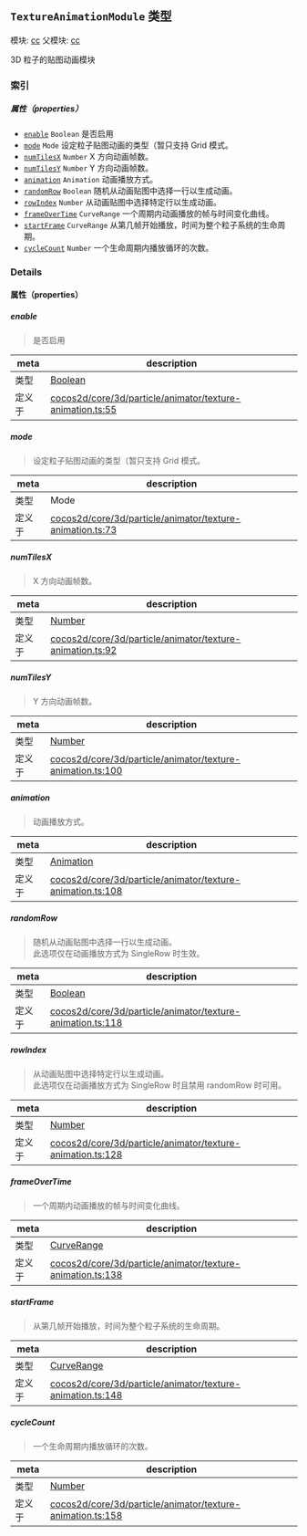 ## `TextureAnimationModule` 类型



模块: [cc](../modules/cc.md)
父模块: [cc](../modules/cc.md)


3D 粒子的贴图动画模块



### 索引

##### 属性（properties）

  - [`enable`](#enable) `Boolean` 是否启用
  - [`mode`](#mode) `Mode` 设定粒子贴图动画的类型（暂只支持 Grid 模式。
  - [`numTilesX`](#numtilesx) `Number` X 方向动画帧数。
  - [`numTilesY`](#numtilesy) `Number` Y 方向动画帧数。
  - [`animation`](#animation) `Animation` 动画播放方式。
  - [`randomRow`](#randomrow) `Boolean` 随机从动画贴图中选择一行以生成动画。
  - [`rowIndex`](#rowindex) `Number` 从动画贴图中选择特定行以生成动画。
  - [`frameOverTime`](#frameovertime) `CurveRange` 一个周期内动画播放的帧与时间变化曲线。
  - [`startFrame`](#startframe) `CurveRange` 从第几帧开始播放，时间为整个粒子系统的生命周期。
  - [`cycleCount`](#cyclecount) `Number` 一个生命周期内播放循环的次数。





### Details


#### 属性（properties）


##### enable

> 是否启用

| meta | description |
|------|-------------|
| 类型 | <a href="https://developer.mozilla.org/en/JavaScript/Reference/Global_Objects/Boolean" class="crosslink external" target="_blank">Boolean</a> |
| 定义于 | [cocos2d/core/3d/particle/animator/texture-animation.ts:55](https://github.com/cocos-creator/engine/blob/2fda22be5638065a190bc4c97da6548631319aba/cocos2d/core/3d/particle/animator/texture-animation.ts#L55) |



##### mode

> 设定粒子贴图动画的类型（暂只支持 Grid 模式。

| meta | description |
|------|-------------|
| 类型 | Mode |
| 定义于 | [cocos2d/core/3d/particle/animator/texture-animation.ts:73](https://github.com/cocos-creator/engine/blob/2fda22be5638065a190bc4c97da6548631319aba/cocos2d/core/3d/particle/animator/texture-animation.ts#L73) |



##### numTilesX

> X 方向动画帧数。

| meta | description |
|------|-------------|
| 类型 | <a href="https://developer.mozilla.org/en/JavaScript/Reference/Global_Objects/Number" class="crosslink external" target="_blank">Number</a> |
| 定义于 | [cocos2d/core/3d/particle/animator/texture-animation.ts:92](https://github.com/cocos-creator/engine/blob/2fda22be5638065a190bc4c97da6548631319aba/cocos2d/core/3d/particle/animator/texture-animation.ts#L92) |



##### numTilesY

> Y 方向动画帧数。

| meta | description |
|------|-------------|
| 类型 | <a href="https://developer.mozilla.org/en/JavaScript/Reference/Global_Objects/Number" class="crosslink external" target="_blank">Number</a> |
| 定义于 | [cocos2d/core/3d/particle/animator/texture-animation.ts:100](https://github.com/cocos-creator/engine/blob/2fda22be5638065a190bc4c97da6548631319aba/cocos2d/core/3d/particle/animator/texture-animation.ts#L100) |



##### animation

> 动画播放方式。

| meta | description |
|------|-------------|
| 类型 | <a href="../classes/Animation.html" class="crosslink">Animation</a> |
| 定义于 | [cocos2d/core/3d/particle/animator/texture-animation.ts:108](https://github.com/cocos-creator/engine/blob/2fda22be5638065a190bc4c97da6548631319aba/cocos2d/core/3d/particle/animator/texture-animation.ts#L108) |



##### randomRow

> 随机从动画贴图中选择一行以生成动画。<br>
此选项仅在动画播放方式为 SingleRow 时生效。

| meta | description |
|------|-------------|
| 类型 | <a href="https://developer.mozilla.org/en/JavaScript/Reference/Global_Objects/Boolean" class="crosslink external" target="_blank">Boolean</a> |
| 定义于 | [cocos2d/core/3d/particle/animator/texture-animation.ts:118](https://github.com/cocos-creator/engine/blob/2fda22be5638065a190bc4c97da6548631319aba/cocos2d/core/3d/particle/animator/texture-animation.ts#L118) |



##### rowIndex

> 从动画贴图中选择特定行以生成动画。<br>
此选项仅在动画播放方式为 SingleRow 时且禁用 randomRow 时可用。

| meta | description |
|------|-------------|
| 类型 | <a href="https://developer.mozilla.org/en/JavaScript/Reference/Global_Objects/Number" class="crosslink external" target="_blank">Number</a> |
| 定义于 | [cocos2d/core/3d/particle/animator/texture-animation.ts:128](https://github.com/cocos-creator/engine/blob/2fda22be5638065a190bc4c97da6548631319aba/cocos2d/core/3d/particle/animator/texture-animation.ts#L128) |



##### frameOverTime

> 一个周期内动画播放的帧与时间变化曲线。

| meta | description |
|------|-------------|
| 类型 | <a href="../classes/CurveRange.html" class="crosslink">CurveRange</a> |
| 定义于 | [cocos2d/core/3d/particle/animator/texture-animation.ts:138](https://github.com/cocos-creator/engine/blob/2fda22be5638065a190bc4c97da6548631319aba/cocos2d/core/3d/particle/animator/texture-animation.ts#L138) |



##### startFrame

> 从第几帧开始播放，时间为整个粒子系统的生命周期。

| meta | description |
|------|-------------|
| 类型 | <a href="../classes/CurveRange.html" class="crosslink">CurveRange</a> |
| 定义于 | [cocos2d/core/3d/particle/animator/texture-animation.ts:148](https://github.com/cocos-creator/engine/blob/2fda22be5638065a190bc4c97da6548631319aba/cocos2d/core/3d/particle/animator/texture-animation.ts#L148) |



##### cycleCount

> 一个生命周期内播放循环的次数。

| meta | description |
|------|-------------|
| 类型 | <a href="https://developer.mozilla.org/en/JavaScript/Reference/Global_Objects/Number" class="crosslink external" target="_blank">Number</a> |
| 定义于 | [cocos2d/core/3d/particle/animator/texture-animation.ts:158](https://github.com/cocos-creator/engine/blob/2fda22be5638065a190bc4c97da6548631319aba/cocos2d/core/3d/particle/animator/texture-animation.ts#L158) |






